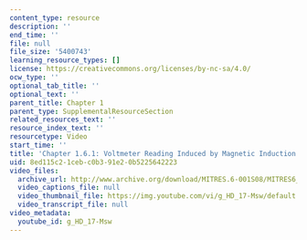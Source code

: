 ```yaml
---
content_type: resource
description: ''
end_time: ''
file: null
file_size: '5400743'
learning_resource_types: []
license: https://creativecommons.org/licenses/by-nc-sa/4.0/
ocw_type: ''
optional_tab_title: ''
optional_text: ''
parent_title: Chapter 1
parent_type: SupplementalResourceSection
related_resources_text: ''
resource_index_text: ''
resourcetype: Video
start_time: ''
title: 'Chapter 1.6.1: Voltmeter Reading Induced by Magnetic Induction (demo only)'
uid: 8ed115c2-1ceb-c0b3-91e2-0b5225642223
video_files:
  archive_url: http://www.archive.org/download/MITRES.6-001S08/MITRES6_001S08_1-6-1_demo_220k.mp4
  video_captions_file: null
  video_thumbnail_file: https://img.youtube.com/vi/g_HD_17-Msw/default.jpg
  video_transcript_file: null
video_metadata:
  youtube_id: g_HD_17-Msw
---
```

